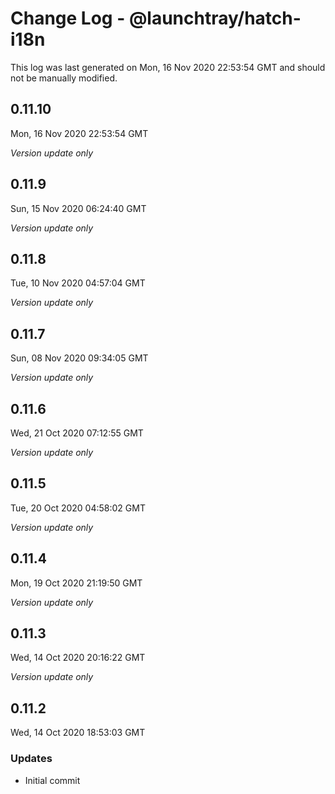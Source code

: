 # Change Log - @launchtray/hatch-i18n

This log was last generated on Mon, 16 Nov 2020 22:53:54 GMT and should not be manually modified.

## 0.11.10
Mon, 16 Nov 2020 22:53:54 GMT

*Version update only*

## 0.11.9
Sun, 15 Nov 2020 06:24:40 GMT

*Version update only*

## 0.11.8
Tue, 10 Nov 2020 04:57:04 GMT

*Version update only*

## 0.11.7
Sun, 08 Nov 2020 09:34:05 GMT

*Version update only*

## 0.11.6
Wed, 21 Oct 2020 07:12:55 GMT

*Version update only*

## 0.11.5
Tue, 20 Oct 2020 04:58:02 GMT

*Version update only*

## 0.11.4
Mon, 19 Oct 2020 21:19:50 GMT

*Version update only*

## 0.11.3
Wed, 14 Oct 2020 20:16:22 GMT

*Version update only*

## 0.11.2
Wed, 14 Oct 2020 18:53:03 GMT

### Updates

- Initial commit


